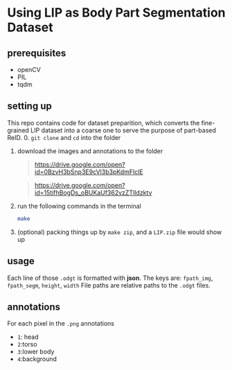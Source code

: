 # Using LIP as Body Part Segmentation Dataset

## prerequisites

- openCV
- PIL
- tqdm

## setting up

This repo contains code for dataset preparition, which converts the fine-grained LIP dataset into a coarse one to serve the purpose of part-based ReID.
0. `git clone` and `cd` into the folder

1. download the images and annotations to the folder
	>https://drive.google.com/open?id=0BzvH3bSnp3E9cVl3b3pKdmFlclE 

	>https://drive.google.com/open?id=15tifhBogDs_oBUKaUf362vzZTlIdzktv
2. run the following commands in the terminal
	```bash
	make
	```
3. (optional) packing things up by `make zip`, and a `LIP.zip` file would show up

## usage
Each line of those `.odgt` is formatted with **json**. The keys are:
`fpath_img`, `fpath_segm`, `height`, `width`
File paths are relative paths to the `.odgt` files.

## annotations

For each pixel in the `.png` annotations

- `1`: head
- `2`:torso
- `3`:lower body
- `4`:background